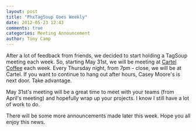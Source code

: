 ```yaml
---
layout: post
title: "PhxTagSoup Goes Weekly"
date: 2012-05-23 12:43
comments: true
categories: Meeting Announcement
author: Tony Camp
---
```


After a lot of feedback from friends, we decided to start holding a TagSoup meeting each week. So, starting May 31st, we will be meeting at [Cartel Coffee][0] each week. Every Thursday night, from 7pm - close, we will be at Cartel. If you want to continue to hang out after hours, Casey Moore's is next door. Take advantage. 

May 31st's meeting will be a great time to meet with your teams (from April's meeting) and hopefully wrap up your projects. I know I still have a lot of work to do.

There will be some more announcements made later this week. Hope you all enjoy this news.

[0]: http://www.cartelcoffeelab.com/cartel-ash-ave-tempe-az/